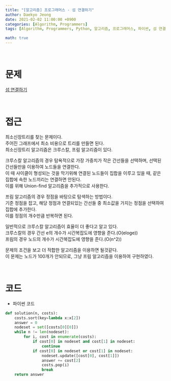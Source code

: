 ```yaml
---
title: "[알고리즘] 프로그래머스 - 섬 연결하기"
author: Daekyo Jeong
date: 2021-02-02 11:00:00 +0900
categories: [Algorithm, Programmers]
tags: [Algorithm, Programmers, Python, 알고리즘, 프로그래머스, 파이썬, 섬 연결하기, 최소 스패닝 트리, MST, 프림]

math: true
---
```


<br/>

# **문제**


[섬 연결하기](https://programmers.co.kr/learn/courses/30/lessons/42861)

<br/>

# **접근**  

최소신장트리를 찾는 문제이다.  
주어진 그래프에서 최소 비용으로 트리를 만들면 된다.  
최소신장트리 알고리즘은 크루스칼, 프림 알고리즘이 있다.  

크루스칼 알고리즘의 경우 탐욕적으로 가장 가중치가 작은 간선들을 선택하며, 선택된 간선들만을 이용하여 노드들을 연결한다.  
이 때 사이클이 형성되는 것을 막기위해 연결된 노드들이 집합을 이루고 있을 때, 같은 집합에 속한 노드끼리는 연결하면 안된다.  
이를 위해 Union-find 알고리즘을 추가적으로 사용한다.  

프림 알고리즘의 경우 정점을 바탕으로 탐색하는 방법이다.  
기준 정점을 잡고, 해당 정점과 연결되있는 간선들 중 최소값을 가지는 정점을 선택하여 집합에 추가한다.  
이를 정점의 개수만큼 반복하면 된다.  

일반적으로 크루스칼 알고리즘이 효율이 더 좋다고 알고 있다.  
크루스칼의 경우 간선 e의 개수가 시간복잡도에 영향을 준다.(O(eloge))  
프림의 경우 노드의 개수가 시간복잡도에 영향을 준다.(O(n^2))  

문제의 조건을 보고 더 적합한 알고리즘을 이용하면 될것같다.  
이 문제는 노드가 100개가 안되므로, 그냥 프림 알고리즘을 이용하여 구현하였다.  

<br/>

# **코드**


- 파이썬 코드   

```py
def solution(n, costs):
    costs.sort(key=lambda x:x[2])
    answer = 0
    nodeset = set([costs[0][0]])
    while n != len(nodeset):
        for i, cost in enumerate(costs):
            if cost[0] in nodeset and cost[1] in nodeset:
                continue
            if cost[0] in nodeset or cost[1] in nodeset:
                nodeset.update([cost[0], cost[1]])
                answer += cost[2]
                costs.pop(i)
                break
    return answer
```


<br/>
